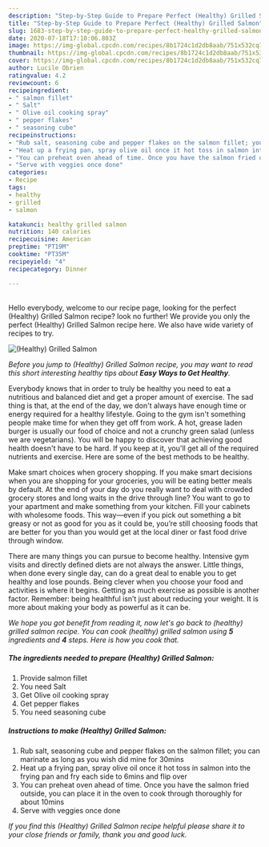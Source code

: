 ```yaml
---
description: "Step-by-Step Guide to Prepare Perfect (Healthy) Grilled Salmon"
title: "Step-by-Step Guide to Prepare Perfect (Healthy) Grilled Salmon"
slug: 1683-step-by-step-guide-to-prepare-perfect-healthy-grilled-salmon
date: 2020-07-18T17:10:06.803Z
image: https://img-global.cpcdn.com/recipes/8b1724c1d2db8aab/751x532cq70/healthy-grilled-salmon-recipe-main-photo.jpg
thumbnail: https://img-global.cpcdn.com/recipes/8b1724c1d2db8aab/751x532cq70/healthy-grilled-salmon-recipe-main-photo.jpg
cover: https://img-global.cpcdn.com/recipes/8b1724c1d2db8aab/751x532cq70/healthy-grilled-salmon-recipe-main-photo.jpg
author: Lucile Obrien
ratingvalue: 4.2
reviewcount: 6
recipeingredient:
- " salmon fillet"
- " Salt"
- " Olive oil cooking spray"
- " pepper flakes"
- " seasoning cube"
recipeinstructions:
- "Rub salt, seasoning cube and pepper flakes on the salmon fillet; you can marinate as long as you wish did mine for 30mins"
- "Heat up a frying pan, spray olive oil once it hot toss in salmon into the frying pan and fry each side to 6mins and flip over"
- "You can preheat oven ahead of time. Once you have the salmon fried outside, you can place it in the oven to cook through thoroughly for about 10mins"
- "Serve with veggies once done"
categories:
- Recipe
tags:
- healthy
- grilled
- salmon

katakunci: healthy grilled salmon 
nutrition: 140 calories
recipecuisine: American
preptime: "PT19M"
cooktime: "PT35M"
recipeyield: "4"
recipecategory: Dinner

---
```

<br>
Hello everybody, welcome to our recipe page, looking for the perfect (Healthy) Grilled Salmon recipe? look no further! We provide you only the perfect (Healthy) Grilled Salmon recipe here. We also have wide variety of recipes to try.
<br>


![(Healthy) Grilled Salmon](https://img-global.cpcdn.com/recipes/8b1724c1d2db8aab/751x532cq70/healthy-grilled-salmon-recipe-main-photo.jpg)

<i>Before you jump to (Healthy) Grilled Salmon recipe, you may want to read this short interesting healthy tips about <strong>Easy Ways to Get Healthy</strong>.</i>

Everybody knows that in order to truly be healthy you need to eat a nutritious and balanced diet and get a proper amount of exercise. The sad thing is that, at the end of the day, we don't always have enough time or energy required for a healthy lifestyle. Going to the gym isn't something people make time for when they get off from work. A hot, grease laden burger is usually our food of choice and not a crunchy green salad (unless we are vegetarians). You will be happy to discover that achieving good health doesn't have to be hard. If you keep at it, you'll get all of the required nutrients and exercise. Here are some of the best methods to be healthy.

Make smart choices when grocery shopping. If you make smart decisions when you are shopping for your groceries, you will be eating better meals by default. At the end of your day do you really want to deal with crowded grocery stores and long waits in the drive through line? You want to go to your apartment and make something from your kitchen. Fill your cabinets with wholesome foods. This way—even if you pick out something a bit greasy or not as good for you as it could be, you’re still choosing foods that are better for you than you would get at the local diner or fast food drive through window.

There are many things you can pursue to become healthy. Intensive gym visits and directly defined diets are not always the answer. Little things, when done every single day, can do a great deal to enable you to get healthy and lose pounds. Being clever when you choose your food and activities is where it begins. Getting as much exercise as possible is another factor. Remember: being healthful isn’t just about reducing your weight. It is more about making your body as powerful as it can be. 


<i>We hope you got benefit from reading it, now let's go back to (healthy) grilled salmon recipe. You can cook (healthy) grilled salmon using <strong>5</strong> ingredients and <strong>4</strong> steps. Here is how you cook that.
</i>

##### The ingredients needed to prepare (Healthy) Grilled Salmon:

1. Provide  salmon fillet
1. You need  Salt
1. Get  Olive oil cooking spray
1. Get  pepper flakes
1. You need  seasoning cube


##### Instructions to make (Healthy) Grilled Salmon:

1. Rub salt, seasoning cube and pepper flakes on the salmon fillet; you can marinate as long as you wish did mine for 30mins
1. Heat up a frying pan, spray olive oil once it hot toss in salmon into the frying pan and fry each side to 6mins and flip over
1. You can preheat oven ahead of time. Once you have the salmon fried outside, you can place it in the oven to cook through thoroughly for about 10mins
1. Serve with veggies once done


<i>If you find this (Healthy) Grilled Salmon recipe helpful please share it to your close friends or family, thank you and good luck.</i>
